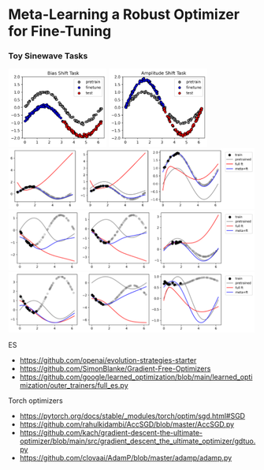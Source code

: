 # Meta-Learning a Robust Optimizer for Fine-Tuning

### Toy Sinewave Tasks
<img src="assets/bias_shift_task.png" width="200"> 
<img src="assets/amplitude_shift_task.png" width="200">

<img src="assets/meta_ft_bias_shift.png" width="500">
<img src="assets/meta_ft_amp_shift.png" width="500">
<img src="assets/meta_ft_amp_bias_shift.png" width="500">

ES
- https://github.com/openai/evolution-strategies-starter
- https://github.com/SimonBlanke/Gradient-Free-Optimizers
- https://github.com/google/learned_optimization/blob/main/learned_optimization/outer_trainers/full_es.py

Torch optimizers
- https://pytorch.org/docs/stable/_modules/torch/optim/sgd.html#SGD
- https://github.com/rahulkidambi/AccSGD/blob/master/AccSGD.py
- https://github.com/kach/gradient-descent-the-ultimate-optimizer/blob/main/src/gradient_descent_the_ultimate_optimizer/gdtuo.py
- https://github.com/clovaai/AdamP/blob/master/adamp/adamp.py
